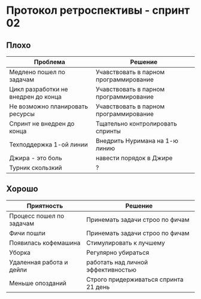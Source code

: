 # Протокол ретроспективы - спринт 02

## Плохо

Проблема      | Решение
------------- | -------------
Медлено пошел по задачам|Учавствовать в парном программирование
Цикл разработки не внедрен до конца|Учавствовать в парном программирование
Не возможно планировать ресурсы|Учавствовать в парном программирование
Спринт не внедрен до конца|Тщательно контролировать спринты
Техподдержка 1-ой линии|Внедрить Нуримана на 1-ю линию
Джира - это боль|навести порядок в Джире
Турник скользкий|?

## Хорошо

Приятность    | Решение
------------- | -------------
Процесс пошел по задачам|Принемать задачи строо по фичам
Фичи пошли|Принемать задачи строо по фичам
Появилась кофемашина|Стимулировать к лучшему
Уборка|Регулярно убираться
Удаленная работа и дейли|работать над личной эффективностью
Меньше опозданий|Строго придерживаться спринта 21 день
